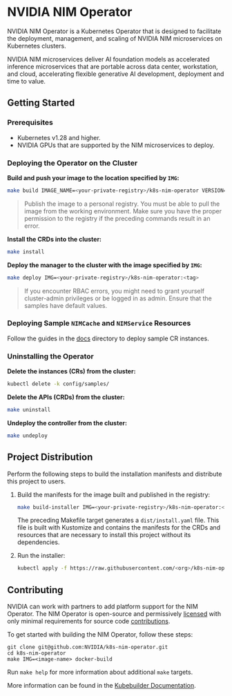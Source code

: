 <!--
  SPDX-FileCopyrightText: Copyright (c) 2024 NVIDIA CORPORATION & AFFILIATES. All rights reserved.
  SPDX-License-Identifier: Apache-2.0
-->

# NVIDIA NIM Operator

NVIDIA NIM Operator is a Kubernetes Operator that is designed to facilitate the deployment, management, and scaling of NVIDIA NIM microservices on Kubernetes clusters.

NVIDIA NIM microservices deliver AI foundation models as accelerated inference microservices that are portable across data center, workstation, and cloud, accelerating flexible generative AI development, deployment and time to value.

## Getting Started

### Prerequisites

- Kubernetes v1.28 and higher.
- NVIDIA GPUs that are supported by the NIM microservices to deploy.

### Deploying the Operator on the Cluster

**Build and push your image to the location specified by `IMG`:**

```sh
make build IMAGE_NAME=<your-private-registry>/k8s-nim-operator VERSION=<tag> -f deployments/container/Makefile
```

> Publish the image to a personal registry.
> You must be able to pull the image from the working environment.
> Make sure you have the proper permission to the registry if the preceding commands result in an error.

**Install the CRDs into the cluster:**

```sh
make install
```

**Deploy the manager to the cluster with the image specified by `IMG`:**

```sh
make deploy IMG=<your-private-registry>/k8s-nim-operator:<tag>
```

> If you encounter RBAC errors, you might need to grant yourself cluster-admin
privileges or be logged in as admin.
> Ensure that the samples have default values.

### Deploying Sample `NIMCache` and `NIMService` Resources

Follow the guides in the [docs](./docs) directory to deploy sample CR instances.

### Uninstalling the Operator

**Delete the instances (CRs) from the cluster:**

```sh
kubectl delete -k config/samples/
```

**Delete the APIs (CRDs) from the cluster:**

```sh
make uninstall
```

**Undeploy the controller from the cluster:**

```sh
make undeploy
```

## Project Distribution

Perform the following steps to build the installation manifests and distribute this project to users.

1. Build the manifests for the image built and published in the registry:

   ```sh
   make build-installer IMG=<your-private-registry>/k8s-nim-operator:<tag>
   ```

   The preceding Makefile target generates a `dist/install.yaml` file.
   This file is built with Kustomize and contains the manifests for the CRDs and resources that are necessary to install this project without
   its dependencies.

2. Run the installer:

   ```sh
   kubectl apply -f https://raw.githubusercontent.com/<org>/k8s-nim-operator/<tag or branch>/dist/install.yaml
   ```

## Contributing

NVIDIA can work with partners to add platform support for the NIM Operator.
The NIM Operator is open-source and permissively [licensed](LICENSE.md) with only minimal requirements for source code [contributions](CONTRIBUTING.md).

To get started with building the NIM Operator, follow these steps:

```shell
git clone git@github.com:NVIDIA/k8s-nim-operator.git
cd k8s-nim-operator
make IMG=<image-name> docker-build
```

Run `make help` for more information about additional `make` targets.

More information can be found in the [Kubebuilder Documentation](https://book.kubebuilder.io/introduction.html).
